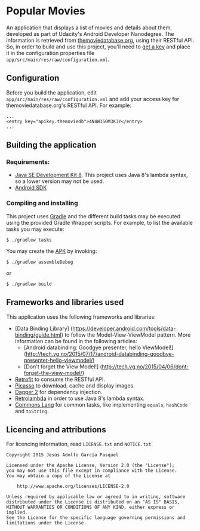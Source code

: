 # Popular Movies

An application that displays a list of movies and details about them, developed
as part of Udacity's Android Developer Nanodegree. The information is
retrieved from [themoviedatabase.org](https://www.themoviedb.org/), using their
RESTful API. So, in order to build and use this project, you'll need to
[get a key](https://www.themoviedb.org/documentation/api) and place it in the
configuration properties file `app/src/main/res/raw/configuration.xml`.

## Configuration

Before you build the application, edit `app/src/main/res/raw/configuration.xml`
and add your access key for themoviedatabase.org's RESTful API. For example:

    ...
    <entry key="apikey.themoviedb">4N4W350M3K3Y</entry>
    ...

## Building the application

### Requirements:

* [Java SE Development Kit 8](http://www.oracle.com/technetwork/java/javase/downloads).
  This project uses Java 8's lambda syntax, so a lower version may not be used.
* [Android SDK](https://developer.android.com/sdk/installing/index.html)

### Compiling and installing

This project uses [Gradle](https://gradle.org/) and the different build tasks may
be executed using the provided Gradle Wrapper scripts. For example, to list the
available tasks you may execute:

    $ ./gradlew tasks

You may create the [APK](https://developer.android.com/tools/building/index.html)
by invoking:

    $ ./gradlew assembleDebug
or

    $ ./gradlew build

## Frameworks and libraries used

This application uses the following frameworks and libraries:

* [Data Binding Library]
  (https://developer.android.com/tools/data-binding/guide.html) to follow the
  Model-View-ViewModel pattern. More information can be found in the following
  articles:
    - [Android databinding: Goodgye presenter, hello ViewModel!]
      (http://tech.vg.no/2015/07/17/android-databinding-goodbye-presenter-hello-viewmodel/)
    - [Don't forget the View Model!]
      (http://tech.vg.no/2015/04/06/dont-forget-the-view-model/)
* [Retrofit](http://square.github.io/retrofit/) to consume the RESTful API.
* [Picasso](http://square.github.io/picasso/) to download, cache and display images.
* [Dagger 2](http://google.github.io/dagger/) for dependency injection.
* [Retrolambda](https://github.com/orfjackal/retrolambda) in order to use
  Java 8's lambda syntax.
* [Commons Lang](https://commons.apache.org/proper/commons-lang/) for common
  tasks, like implementing `equals`, `hashCode` and `toString`.

## Licencing and attributions

For licencing information, read `LICENSE.txt` and `NOTICE.txt`.

    Copyright 2015 Jesús Adolfo García Pasquel

    Licensed under the Apache License, Version 2.0 (the "License");
    you may not use this file except in compliance with the License.
    You may obtain a copy of the License at

        http://www.apache.org/licenses/LICENSE-2.0

    Unless required by applicable law or agreed to in writing, software
    distributed under the License is distributed on an "AS IS" BASIS,
    WITHOUT WARRANTIES OR CONDITIONS OF ANY KIND, either express or implied.
    See the License for the specific language governing permissions and
    limitations under the License.

